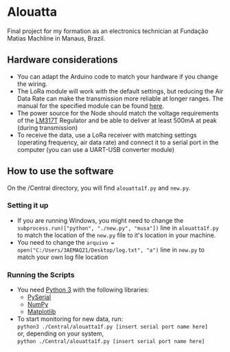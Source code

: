 # Alouatta
Final project for my formation as an electronics technician at Fundação Matias Machline in Manaus, Brazil.

## Hardware considerations
- You can adapt the Arduino code to match your hardware if you change the wiring.
- The LoRa module will work with the default settings, but reducing the Air Data Rate can make the transmission more reliable at longer ranges. The manual for the specified module can be found [here](http://www.ebyte.com/en/product-view-news.aspx?id=130). 
- The power source for the Node should match the voltage requirements of the [LM317T](https://www.st.com/resource/en/datasheet/lm217.pdf "Datasheet") Regulator and be able to deliver at least 500mA at peak (during transmission)
- To receive the data, use a LoRa receiver with matching settings (operating frequency, air data rate) and connect it to a serial port in the computer (you can use a UART-USB converter module)

## How to use the software
On the /Central directory, you will find `alouatta1f.py` and `new.py`. 
### Setting it up
- If you are running Windows, you might need to change the `subprocess.run(["python", "./new.py", "musa"])` line in `alouatta1f.py` to match the location of the `new.py` file to it's location in your machine.
- You need to change the `arquivo = open("C:/Users/3AEMAQ21/Desktop/log.txt", "a")` line in `new.py` to match your own log file location
### Running the Scripts
- You need [Python 3](https://www.python.org/downloads/ "Python Download page") with the following libraries:
  - [PySerial](https://pypi.org/project/pyserial/)  
  - [NumPy](https://pypi.org/project/numpy/)  
  - [Matplotlib](https://pypi.org/project/matplotlib/)  
- To start monitoring for new data, run:  
  `python3 ./Central/alouatta1f.py [insert serial port name here]`  
  or, depending on your system,  
  `python ./Central/alouatta1f.py [insert serial port name here]`  
